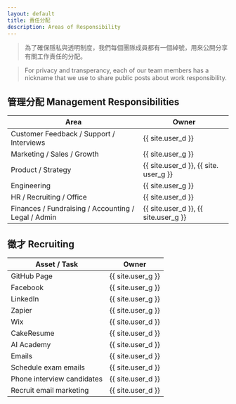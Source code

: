 ```yaml
---
layout: default
title: 責任分配
description: Areas of Responsibility
---
```


> 為了確保隱私與透明制度，我們每個團隊成員都有一個綽號，用來公開分享有關工作責任的分配。

> For privacy and transperancy, each of our team members has a nickname that we use to share public posts about work responsibility. 

## 管理分配 Management Responsibilities

| Area | Owner |
| --- | --- |
| Customer Feedback / Support / Interviews | {{ site.user_d }} |
| Marketing / Sales / Growth | {{ site.user_g }} |
| Product / Strategy | {{ site.user_d }}, {{ site. user_g }} |
| Engineering | {{ site.user_g }} |
| HR / Recruiting / Office | {{ site.user_d }} |
| Finances / Fundraising / Accounting / Legal / Admin | {{ site.user_d }}, {{ site.user_g }} | 

## 徵才 Recruiting 

| Asset / Task | Owner |
| --- | --- |
| GitHub Page | {{ site.user_g }} |
| Facebook | {{ site.user_g }} |
| LinkedIn | {{ site.user_g }} |
| Zapier | {{ site.user_g }} |
| Wix | {{ site.user_d }} |
| CakeResume | {{ site.user_d }} |
| AI Academy | {{ site.user_d }} |
| Emails | {{ site.user_d }} |
| Schedule exam emails | {{ site.user_d }} |
| Phone interview candidates | {{ site.user_d }} |
| Recruit email marketing | {{ site.user_d }} |